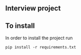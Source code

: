 ## Interview project

## To install

In order to install the project run

```
pip install -r requirements.txt
```
